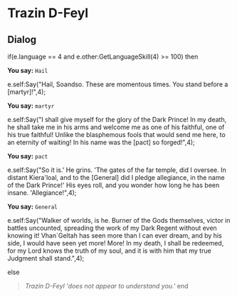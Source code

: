 # Trazin D-Feyl





## Dialog

if(e.language == 4 and e.other:GetLanguageSkill(4) >= 100) then


**You say:** `Hail`




e.self:Say("Hail, Soandso.  These are momentous times.  You stand before a [martyr]!",4);


**You say:** `martyr`




e.self:Say("I shall give myself for the glory of the Dark Prince!  In my death, he shall take me in his arms and welcome me as one of his faithful, one of his true faithful!  Unlike the blasphemous fools that would send me here, to an eternity of waiting!  In his name was the [pact] so forged!",4);


**You say:** `pact`




e.self:Say("So it is.'  He grins.  'The gates of the far temple, did I oversee.  In distant Kiera'loal, and to the [General] did I pledge allegiance, in the name of the Dark Prince!'  His eyes roll, and you wonder how long he has been insane.  'Allegiance!",4);


**You say:** `General`




e.self:Say("Walker of worlds, is he.  Burner of the Gods themselves, victor in battles uncounted, spreading the work of my Dark Regent without even knowing it!  Vhan\`Geltah has seen more than I can ever dream, and by his side, I would have seen yet more!  More!  In my death, I shall be redeemed, for my Lord knows the truth of my soul, and it is with him that my true Judgment shall stand.",4);


else


>*Trazin D-Feyl 'does not appear to understand you.'*
end
